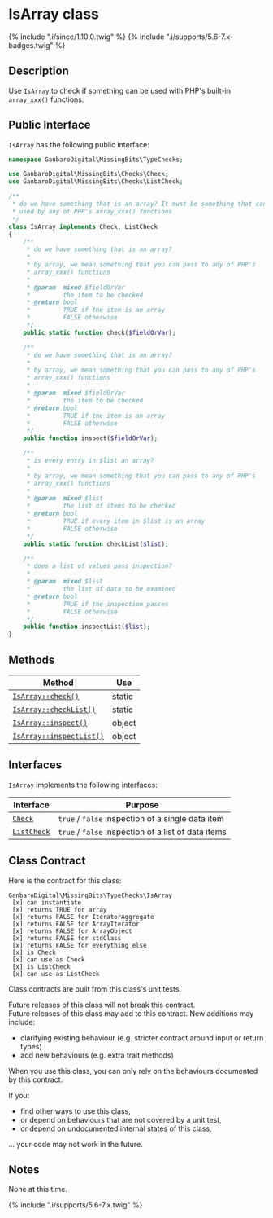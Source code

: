 # IsArray class

{% include ".i/since/1.10.0.twig" %}
{% include ".i/supports/5.6-7.x-badges.twig" %}

## Description

Use `IsArray` to check if something can be used with PHP's built-in `array_xxx()` functions.

## Public Interface

`IsArray` has the following public interface:

```php
namespace GanbaroDigital\MissingBits\TypeChecks;

use GanbaroDigital\MissingBits\Checks\Check;
use GanbaroDigital\MissingBits\Checks\ListCheck;

/**
 * do we have something that is an array? It must be something that can be
 * used by any of PHP's array_xxx() functions
 */
class IsArray implements Check, ListCheck
{
    /**
     * do we have something that is an array?
     *
     * by array, we mean something that you can pass to any of PHP's
     * array_xxx() functions
     *
     * @param  mixed $fieldOrVar
     *         the item to be checked
     * @return bool
     *         TRUE if the item is an array
     *         FALSE otherwise
     */
    public static function check($fieldOrVar);

    /**
     * do we have something that is an array?
     *
     * by array, we mean something that you can pass to any of PHP's
     * array_xxx() functions
     *
     * @param  mixed $fieldOrVar
     *         the item to be checked
     * @return bool
     *         TRUE if the item is an array
     *         FALSE otherwise
     */
    public function inspect($fieldOrVar);

    /**
     * is every entry in $list an array?
     *
     * by array, we mean something that you can pass to any of PHP's
     * array_xxx() functions
     *
     * @param  mixed $list
     *         the list of items to be checked
     * @return bool
     *         TRUE if every item in $list is an array
     *         FALSE otherwise
     */
    public static function checkList($list);

    /**
     * does a list of values pass inspection?
     *
     * @param  mixed $list
     *         the list of data to be examined
     * @return bool
     *         TRUE if the inspection passes
     *         FALSE otherwise
     */
    public function inspectList($list);
}
```

## Methods

Method | Use
-------|----
[`IsArray::check()`](IsArray.check.html) | static
[`IsArray::checkList()`](IsArray.checkList.html) | static
[`IsArray::inspect()`](IsArray.inspect.html) | object
[`IsArray::inspectList()`](IsArray.inspectList.html) | object

## Interfaces

`IsArray` implements the following interfaces:

Interface | Purpose
----------|--------
[`Check`](../checks/Check.class.md) | `true` / `false` inspection of a single data item
[`ListCheck`](../checks/ListCheck.class.md) | `true` / `false` inspection of a list of data items

## Class Contract

Here is the contract for this class:

    GanbaroDigital\MissingBits\TypeChecks\IsArray
     [x] can instantiate
     [x] returns TRUE for array
     [x] returns FALSE for IteratorAggregate
     [x] returns FALSE for ArrayIterator
     [x] returns FALSE for ArrayObject
     [x] returns FALSE for stdClass
     [x] returns FALSE for everything else
     [x] is Check
     [x] can use as Check
     [x] is ListCheck
     [x] can use as ListCheck

Class contracts are built from this class's unit tests.

<div class="callout success">
Future releases of this class will not break this contract.
</div>

<div class="callout info" markdown="1">
Future releases of this class may add to this contract. New additions may include:

* clarifying existing behaviour (e.g. stricter contract around input or return types)
* add new behaviours (e.g. extra trait methods)
</div>

<div class="callout warning" markdown="1">
When you use this class, you can only rely on the behaviours documented by this contract.

If you:

* find other ways to use this class,
* or depend on behaviours that are not covered by a unit test,
* or depend on undocumented internal states of this class,

... your code may not work in the future.
</div>

## Notes

None at this time.

{% include ".i/supports/5.6-7.x.twig" %}
